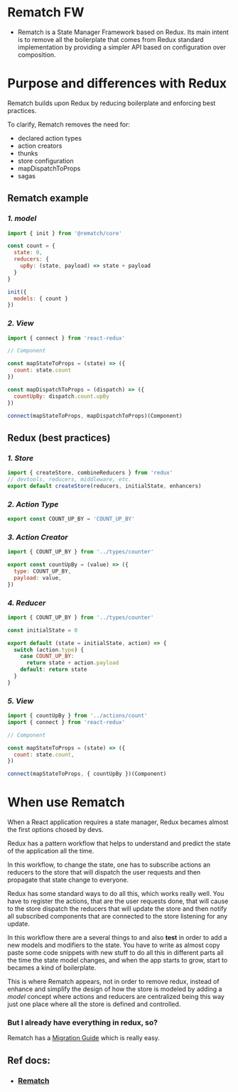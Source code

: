 # Rematch FW

- Rematch is a State Manager Framework based on Redux. Its main intent is to remove all the boilerplate that comes from Redux standard implementation by providing a simpler API based on configuration over composition.

# Purpose and differences with Redux

Rematch builds upon Redux by reducing boilerplate and enforcing best practices.

To clarify, Rematch removes the need for:

 - declared action types
 - action creators
 - thunks
 - store configuration
 - mapDispatchToProps
 - sagas

## Rematch example 

### *1. model*
```javascript
import { init } from '@rematch/core'

const count = {
  state: 0,
  reducers: {
    upBy: (state, payload) => state + payload
  }
}

init({
  models: { count }
})
```

### *2. View*
```javascript
import { connect } from 'react-redux'

// Component

const mapStateToProps = (state) => ({
  count: state.count
})

const mapDispatchToProps = (dispatch) => ({
  countUpBy: dispatch.count.upBy
})

connect(mapStateToProps, mapDispatchToProps)(Component)
```

## Redux (best practices)

### *1. Store*
```javascript
import { createStore, combineReducers } from 'redux'
// devtools, reducers, middleware, etc.
export default createStore(reducers, initialState, enhancers)
```

### *2. Action Type*
```javascript
export const COUNT_UP_BY = 'COUNT_UP_BY'
```

### *3. Action Creator*
```javascript
import { COUNT_UP_BY } from '../types/counter'

export const countUpBy = (value) => ({
  type: COUNT_UP_BY,
  payload: value,
})
```

### *4. Reducer*
```javascript
import { COUNT_UP_BY } from '../types/counter'

const initialState = 0

export default (state = initialState, action) => {
  switch (action.type) {
    case COUNT_UP_BY:
      return state + action.payload
    default: return state
  }
}
```

### *5. View*
```javascript
import { countUpBy } from '../actions/count'
import { connect } from 'react-redux'

// Component

const mapStateToProps = (state) => ({
  count: state.count,
})

connect(mapStateToProps, { countUpBy })(Component)
```

# When use Rematch

When a React application requires a state manager, Redux becames almost the first options chosed by devs.

Redux has a pattern workflow that helps to understand and predict the state of the application all the time.

In this workflow, to change the state, one has to subscribe actions an reducers to the store that will dispatch the user requests and then propagate that state change to everyone.

Redux has some standard ways to do all this, which works really well. You have to register the actions, that are the user requests done, that will cause to the store dispatch the reducers that will update the store and then notify all subscribed components that are connected to the store listening for any update.

In this workflow there are a several things to and also **test** in order to add a new models and modifiers to the state.
You have to write as almost copy paste some code snippets with new stuff to do all this in different parts all the time the state model changes, and when the app starts to grow, start to becames a kind of boilerplate.

This is where Rematch appears, not in order to remove redux, instead of enhance and simplify the design of how the store is modeled by adding a *model* concept where actions and reducers are centralized being this way just one place where all the store is defined and controlled.

### But I already have everything in redux, so?

Rematch has a [Migration Guide](https://rematch.gitbooks.io/rematch/#migrating-from-redux) which is really easy.

## Ref docs:

- ### [Rematch](https://rematch.gitbooks.io/rematch/)